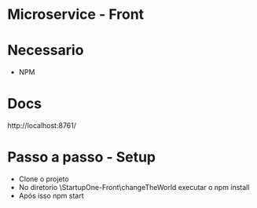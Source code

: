# Microservice - Front

# Necessario

- NPM

# Docs

http://localhost:8761/

# Passo a passo - Setup

- Clone o projeto
- No diretorio \StartupOne-Front\changeTheWorld executar o npm install
- Após isso npm start
